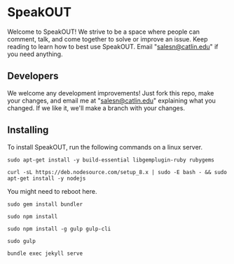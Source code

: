 # SpeakOUT

Welcome to SpeakOUT! We strive to be a space where people can comment, talk, and come together to solve or improve an issue. Keep reading to learn how to best use SpeakOUT. Email "salesn@catlin.edu" if you need anything.

## Developers

We welcome any development improvements! Just fork this repo, make your changes, and email me at "salesn@catlin.edu" explaining what you changed. If we like it, we'll make a branch with your changes.

## Installing

To install SpeakOUT, run the following commands on a linux server.


`sudo apt-get install -y build-essential libgemplugin-ruby rubygems`

`curl -sL https://deb.nodesource.com/setup_8.x | sudo -E bash - && sudo apt-get install -y nodejs`

You might need to reboot here.

`sudo gem install bundler`

`sudo npm install`

`sudo npm install -g gulp gulp-cli`

`sudo gulp`

`bundle exec jekyll serve`
